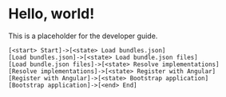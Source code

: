 # Hello, world!

This is a placeholder for the developer guide.

```nomnoml
[<start> Start]->[<state> Load bundles.json]
[Load bundles.json]->[<state> Load bundle.json files]
[Load bundle.json files]->[<state> Resolve implementations]
[Resolve implementations]->[<state> Register with Angular]
[Register with Angular]->[<state> Bootstrap application]
[Bootstrap application]->[<end> End]
```
